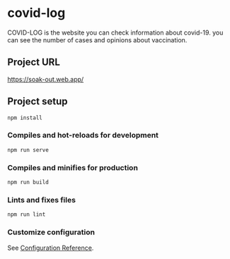 # covid-log
COVID-LOG is the website you can check information about covid-19.
you can see the number of cases and opinions about vaccination.

## Project URL
https://soak-out.web.app/

## Project setup
```
npm install
```

### Compiles and hot-reloads for development
```
npm run serve
```

### Compiles and minifies for production
```
npm run build
```

### Lints and fixes files
```
npm run lint
```

### Customize configuration
See [Configuration Reference](https://cli.vuejs.org/config/).
